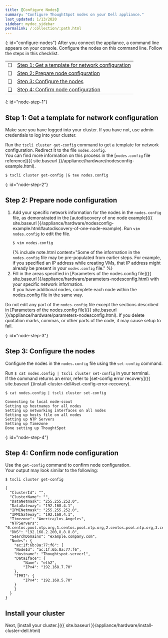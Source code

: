 ```yaml
---
title: [Configure Nodes]
summary: "Configure ThoughtSpot nodes on your Dell appliance."
last_updated: 1/13/2020
sidebar: mydoc_sidebar
permalink: /:collection/:path.html
---
```

{: id="configure-nodes"}
After you connect the appliance, a command line appears on your console. Configure the nodes on this command line. Follow the steps in this checklist.

<table>
  <tr>
    <td>&#10063;</td>
    <td><a href="configure-nodes-dell#node-step-1">Step 1: Get a template for network configuration</a></td>
  </tr>
  <tr>
    <td>&#10063;</td>
    <td><a href="configure-nodes-dell#node-step-2">Step 2: Prepare node configuration</a></td>
  </tr>
  <tr>
    <td>&#10063;</td>
    <td><a href="configure-nodes-dell#node-step-3">Step 3: Configure the nodes</a></td>
  </tr>
  <tr>
    <td>&#10063;</td>
    <td><a href="configure-nodes-dell#node-step-4">Step 4: Confirm node configuration</a></td>
  </tr>
</table>

{: id="node-step-1"}
## Step 1: Get a template for network configuration
Make sure you have logged into your cluster. If you have not, use admin credentials to log into your cluster.

Run the `tscli cluster get-config` command to get a template for network configuration. Redirect it to the file `nodes.config`.<br>
You can find more information on this process in the [`nodes.config` file reference]({{ site.baseurl }}/appliance/hardware/nodesconfig-example.html).

    $ tscli cluster get-config |& tee nodes.config

{: id="node-step-2"}
## Step 2: Prepare node configuration
1. Add your specific network information for the nodes in the `nodes.config` file, as demonstrated in the [autodiscovery of one node example]({{ site.baseurl }}/appliance/hardware/nodesconfig-example.html#autodiscovery-of-one-node-example). Run `vim nodes.config` to edit the file.
    ```
    $ vim nodes.config
    ```
    {% include note.html content="Some of the information in the <code>nodes.config</code> file may be pre-populated from earlier steps. For example, if you specified an IP address while creating VMs, that IP address might already be present in your <code>nodes.config</code> file." %}
2. Fill in the areas specified in [Parameters of the nodes.config file]({{ site.baseurl }}/appliance/hardware/parameters-nodesconfig.html) with your specific network information.<br>
If you have additional nodes, complete each node within the nodes.config file in the same way.

Do not edit any part of the `nodes.config` file except the sections described in [Parameters of the nodes.config file]({{ site.baseurl }}/appliance/hardware/parameters-nodesconfig.html). If you delete quotation marks, commas, or other parts of the code, it may cause setup to fail.

{: id="node-step-3"}
## Step 3: Configure the nodes
Configure the nodes in the `nodes.config` file using the `set-config` command.

Run `$ cat nodes.config | tscli cluster set-config` in your terminal.<br>
If the command returns an error, refer to [set-config error recovery]({{ site.baseurl }}install-cluster-dell#set-config-error-recovery).<br>
```
$ cat nodes.config | tscli cluster set-config

Connecting to local node-scout
Setting up hostnames for all nodes
Setting up networking interfaces on all nodes
Setting up hosts file on all nodes
Setting up NTP Servers
Setting up Timezone
Done setting up ThoughtSpot
```

{: id="node-step-4"}
## Step 4: Confirm node configuration
Use the `get-config` command to confirm node configuration.<br>
Your output may look similar to the following:
```
$ tscli cluster get-config

{
  "ClusterId": "",
  "ClusterName": "",
  "DataNetmask": "255.255.252.0",
  "DataGateway": "192.168.4.1",
  "IPMINetmask": "255.255.252.0",
  "IPMIGateway": "192.168.4.1",
  "Timezone": "America/Los_Angeles",
  "NTPServers": "0.centos.pool.ntp.org,1.centos.pool.ntp.org,2.centos.pool.ntp.org,3.centos.pool.ntp.org",
  "DNS": "192.168.2.200,8.8.8.8",
  "SearchDomains": "example.company.com",
  "Nodes": {
	"ac:1f:6b:8a:77:f6": {
  	"NodeId": "ac:1f:6b:8a:77:f6",
  	"Hostname": "Thoughtspot-server1",
  	"DataIface": {
    	"Name": "eth2",
    	"IPv4": "192.168.7.70"
  	},
  	"IPMI": {
    	"IPv4": "192.168.5.70"
  	}
	}
  }
}
```

## Install your cluster
Next, [install your cluster.]({{ site.baseurl }}/appliance/hardware/install-cluster-dell.html)
